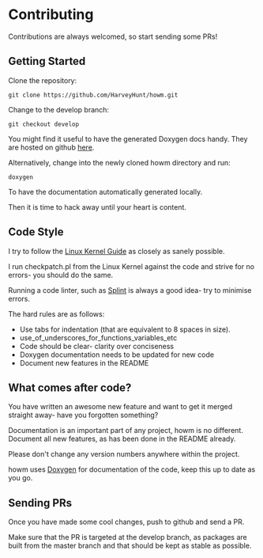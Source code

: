 # Contributing

Contributions are always welcomed, so start sending some PRs!

## Getting Started

Clone the repository:

    git clone https://github.com/HarveyHunt/howm.git
  
Change to the develop branch:

    git checkout develop
    
You might find it useful to have the generated Doxygen docs handy. They are hosted on github
[here](http://harveyhunt.github.io/howm/). 

Alternatively, change into the newly cloned howm directory and run:

    doxygen
    
To have the documentation automatically generated locally.
  
Then it is time to hack away until your heart is content.

## Code Style

I try to follow the [Linux Kernel Guide](https://www.kernel.org/doc/Documentation/CodingStyle) as closely as sanely possible.

I run checkpatch.pl from the Linux Kernel against the code and strive for no errors- you should do the same.

Running a code linter, such as [Splint](http://www.splint.org/) is always a good idea- try to minimise errors.

The hard rules are as follows:

  * Use tabs for indentation (that are equivalent to 8 spaces in size).
  * use_of_underscores_for_functions_variables_etc
  * Code should be clear- clarity over conciseness
  * Doxygen documentation needs to be updated for new code
  * Document new features in the README
  
## What comes after code?

You have written an awesome new feature and want to get it merged straight away- have you forgotten something?

Documentation is an important part of any project, howm is no different. Document all new features, as has been done
in the README already.

Please don't change any version numbers anywhere within the project.

howm uses [Doxygen](http://www.stack.nl/~dimitri/doxygen/) for documentation of the code, keep this up to date as you go.


## Sending PRs
  
Once you have made some cool changes, push to github and send a PR.

Make sure that the PR is targeted at the develop branch, as packages are built from the master branch and that should be kept as stable as possible.
